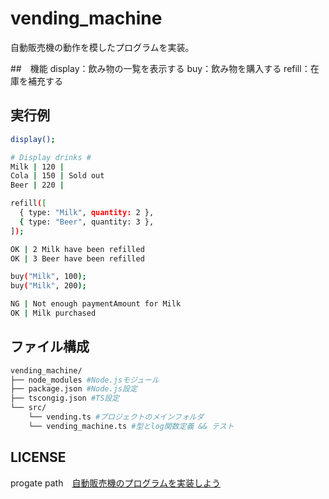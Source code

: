 # vending_machine
自動販売機の動作を模したプログラムを実装。

##　機能
display：飲み物の一覧を表示する
buy：飲み物を購入する
refill：在庫を補充する

## 実行例
```bash
display();
```

```bash
# Display drinks #
Milk | 120 | 
Cola | 150 | Sold out
Beer | 220 | 
```

```bash
refill([
  { type: "Milk", quantity: 2 },
  { type: "Beer", quantity: 3 },
]);
```

```bash
OK | 2 Milk have been refilled
OK | 3 Beer have been refilled
```

```bash
buy("Milk", 100);
buy("Milk", 200);
```

```bash
NG | Not enough paymentAmount for Milk
OK | Milk purchased
```

## ファイル構成
```bash
vending_machine/
├── node_modules #Node.jsモジュール
├── package.json #Node.js設定
├── tscongig.json #TS設定
└── src/
    └── vending.ts #プロジェクトのメインフォルダ
    └── vending_machine.ts #型とlog関数定義 && テスト
```

## LICENSE
progate path　[自動販売機のプログラムを実装しよう](https://app.path.progate.com/tasks/aapC5avVjKUOCKVuyDdWD/pages/overview)
